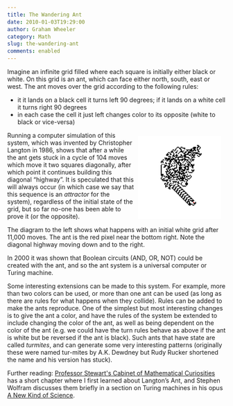 ```yaml
---
title: The Wandering Ant
date: 2010-01-03T19:29:00
author: Graham Wheeler
category: Math
slug: the-wandering-ant
comments: enabled
---
```


Imagine an infinite grid filled where each square is initially either
black or white. On this grid is an ant, which can face either north,
south, east or west. The ant moves over the grid according to the
following rules:

-   it it lands on a black cell it turns left 90 degrees; if it lands on
    a white cell it turns right 90 degrees
-   in each case the cell it just left changes color to its opposite
    (white to black or vice-versa)
<!-- TEASER_END -->

<img src="/img/image_thumb2.png" style="float:right;margin:10px" />

Running a computer simulation of this system, which was invented by
Christopher Langton in 1986, shows that after a while the ant gets stuck
in a cycle of 104 moves which move it two squares diagonally, after
which point it continues building this diagonal “highway”. It is
speculated that this will always occur (in which case we say that this
sequence is an *attractor* for the system), regardless of the initial
state of the grid, but so far no-one has been able to prove it (or the
opposite).

The diagram to the left shows what happens with an initial white grid
after 11,000 moves. The ant is the red pixel near the bottom right. Note
the diagonal highway moving down and to the right.

In 2000 it was shown that Boolean circuits (AND, OR, NOT) could be
created with the ant, and so the ant system is a universal computer or
Turing machine.

Some interesting extensions can be made to this system. For example,
more than two colors can be used, or more than one ant can be used (as
long as there are rules for what happens when they collide). Rules can
be added to make the ants reproduce. One of the simplest but most
interesting changes is to give the ant a color, and have the rules of
the system be extended to include changing the color of the ant, as well
as being dependent on the color of the ant (e.g. we could have the turn
rules behave as above if the ant is white but be reversed if the ant is
black). Such ants that have state are called *turmites*, and can
generate some very interesting patterns (originally these were named
tur-mites by A.K. Dewdney but Rudy Rucker shortened the name and his
version has stuck).

Further reading: [Professor Stewart's Cabinet of Mathematical
Curiosities](https://amzn.to/3sHb6Px)
has a short chapter where I first learned about Langton’s Ant, and
Stephen Wolfram discusses them briefly in a section on Turing machines
in his opus [A New Kind of
Science](https://amzn.to/3Hmon45).
